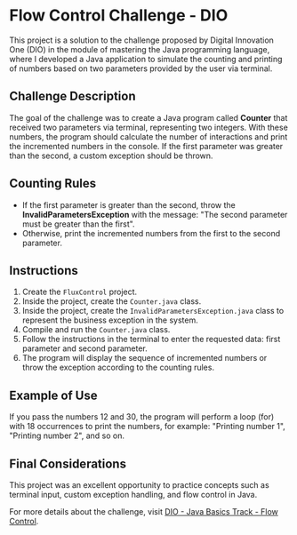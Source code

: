 # Flow Control Challenge - DIO

This project is a solution to the challenge proposed by Digital Innovation One (DIO) in the module of mastering the Java programming language, where I developed a Java application to simulate the counting and printing of numbers based on two parameters provided by the user via terminal.

## Challenge Description

The goal of the challenge was to create a Java program called **Counter** that received two parameters via terminal, representing two integers. With these numbers, the program should calculate the number of interactions and print the incremented numbers in the console. If the first parameter was greater than the second, a custom exception should be thrown.

## Counting Rules

- If the first parameter is greater than the second, throw the **InvalidParametersException** with the message: "The second parameter must be greater than the first".
- Otherwise, print the incremented numbers from the first to the second parameter.

## Instructions

1. Create the `FluxControl` project.
2. Inside the project, create the `Counter.java` class.
3. Inside the project, create the `InvalidParametersException.java` class to represent the business exception in the system.
4. Compile and run the `Counter.java` class.
5. Follow the instructions in the terminal to enter the requested data: first parameter and second parameter.
6. The program will display the sequence of incremented numbers or throw the exception according to the counting rules.

## Example of Use

If you pass the numbers 12 and 30, the program will perform a loop (for) with 18 occurrences to print the numbers, for example: "Printing number 1", "Printing number 2", and so on.

## Final Considerations

This project was an excellent opportunity to practice concepts such as terminal input, custom exception handling, and flow control in Java.

For more details about the challenge, visit [DIO - Java Basics Track - Flow Control](https://github.com/digitalinnovationone/trilha-java-basico/tree/main/desafios/controle-fluxo).
